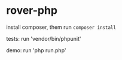 rover-php
=========

install composer, them run `composer install`

tests: run 'vendor/bin/phpunit'

demo: run 'php run.php'
